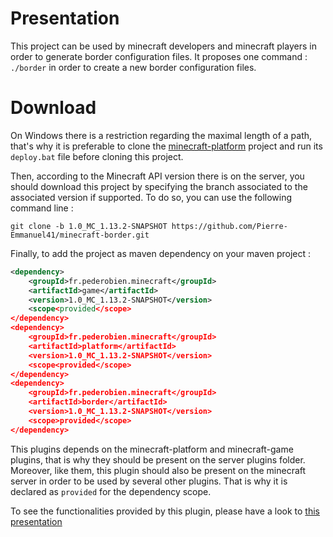 # Presentation

This project can be used by minecraft developers and minecraft players in order to generate border configuration files. It proposes one command : <code>./border</code> in order to create a new border configuration files.

# Download

On Windows there is a restriction regarding the maximal length of a path, that's why it is preferable to clone the [minecraft-platform](https://github.com/Pierre-Emmanuel41/minecraft-game-plateform/blob/master/README.md) project and run its <code>deploy.bat</code> file before cloning this project.

Then, according to the Minecraft API version there is on the server, you should download this project by specifying the branch associated to the associated version if supported. To do so, you can use the following command line :

```git
git clone -b 1.0_MC_1.13.2-SNAPSHOT https://github.com/Pierre-Emmanuel41/minecraft-border.git
```

Finally, to add the project as maven dependency on your maven project :

```xml
<dependency>
	<groupId>fr.pederobien.minecraft</groupId>
	<artifactId>game</artifactId>
	<version>1.0_MC_1.13.2-SNAPSHOT</version>
	<scope<provided</scope>
</dependency>
<dependency>
	<groupId>fr.pederobien.minecraft</groupId>
	<artifactId>platform</artifactId>
	<version>1.0_MC_1.13.2-SNAPSHOT</version>
	<scope<provided</scope>
</dependency>
<dependency>
	<groupId>fr.pederobien.minecraft</groupId>
	<artifactId>border</artifactId>
	<version>1.0_MC_1.13.2-SNAPSHOT</version>
	<scope>provided</scope>
</dependency>
```

This plugins depends on the minecraft-platform and minecraft-game plugins, that is why they should be present on the server plugins folder. Moreover, like them, this plugin should also be present on the minecraft server in order to be used by several other plugins. That is why it is declared as <code>provided</code> for the dependency scope.

To see the functionalities provided by this plugin, please have a look to [this presentation](https://github.com/Pierre-Emmanuel41/minecraft-border/blob/1.0_MC_1.13.2-SNAPSHOT/Presentation.md)

